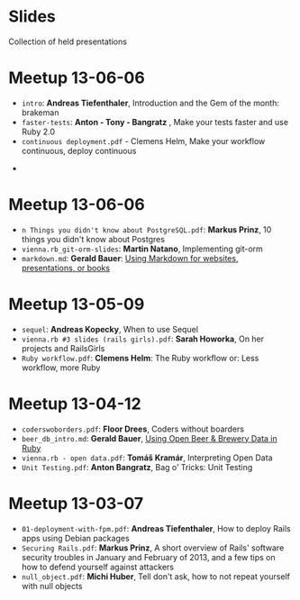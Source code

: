 Slides
======

Collection of held presentations


Meetup 13-06-06
======
 * ```intro```: **Andreas Tiefenthaler**, Introduction and the Gem of the month: brakeman
 * ```faster-tests```: **Anton - Tony - Bangratz** , Make your tests faster and use Ruby 2.0
 * ```continuous deployment.pdf``` - Clemens Helm, Make your workflow continuous, deploy continuous
 * ```Vagrant.pdf: **Markus Prinz**, An introduction to Vagrant

Meetup 13-06-06
======
 * ```n Things you didn't know about PostgreSQL.pdf```: **Markus Prinz**, 10 things you didn't know about Postgres
 * ```vienna.rb_git-orm-slides```: **Martin Natano**, Implementing git-orm
 * ```markdown.md```: **Gerald Bauer**: [Using Markdown for websites, presentations, or books](13-06-06/markdown.md)

Meetup 13-05-09
======
 * ```sequel```: **Andreas Kopecky**, When to use Sequel
 * ```vienna.rb #3 slides (rails girls).pdf```: **Sarah Howorka**, On her projects and RailsGirls
 * ```Ruby workflow.pdf```: **Clemens Helm**: The Ruby workflow or: Less workflow, more Ruby

Meetup 13-04-12
======
 * ```coderswoborders.pdf```: **Floor Drees**, Coders without boarders
 * ```beer_db_intro.md```:  **Gerald Bauer**, [Using Open Beer & Brewery Data in Ruby](13-04-12/beer_db_intro.md)
 * ```vienna.rb - open data.pdf```: **Tomáš Kramár**, Interpreting Open Data
 * ```Unit Testing.pdf```: **Anton Bangratz**, Bag o’ Tricks: Unit Testing

Meetup 13-03-07
======
 * ```01-deployment-with-fpm.pdf```: **Andreas Tiefenthaler**, How to deploy Rails apps using Debian packages
 * ```Securing Rails.pdf```: **Markus Prinz**, A short overview of Rails' software security troubles in January and February of 2013, and a few tips on how to defend yourself against attackers
 * ```null_object.pdf```: **Michi Huber**, Tell don't ask, how to not repeat yourself with null objects
